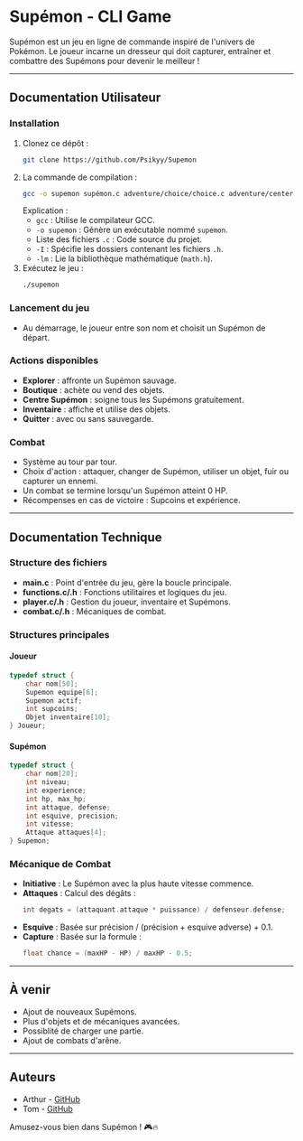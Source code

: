 # Supémon - CLI Game

Supémon est un jeu en ligne de commande inspiré de l'univers de Pokémon. Le joueur incarne un dresseur qui doit capturer, entraîner et combattre des Supémons pour devenir le meilleur !

---

## Documentation Utilisateur

### Installation
1. Clonez ce dépôt :
   ```sh
   git clone https://github.com/Psikyy/Supemon
   ```
2. La commande de compilation :
    ```sh
    gcc -o supemon supémon.c adventure/choice/choice.c adventure/center/center.c adventure/shop/shop.c adventure/wild/battle.c class/player/player.c class/supemon/supemon.c intro/intro.c -I adventure/choice -I adventure/center -I adventure/shop -I adventure/wild -I class/player -I class/supemon -I intro -lm
    ```
    Explication :
    - `gcc` : Utilise le compilateur GCC.
    - `-o supemon` : Génère un exécutable nommé `supemon`.
    - Liste des fichiers `.c` : Code source du projet.
    - `-I` : Spécifie les dossiers contenant les fichiers `.h`.
    - `-lm` : Lie la bibliothèque mathématique (`math.h`).
3. Exécutez le jeu :
   ```sh
   ./supemon
   ```

### Lancement du jeu
- Au démarrage, le joueur entre son nom et choisit un Supémon de départ.

### Actions disponibles
- **Explorer** : affronte un Supémon sauvage.
- **Boutique** : achète ou vend des objets.
- **Centre Supémon** : soigne tous les Supémons gratuitement.
- **Inventaire** : affiche et utilise des objets.
- **Quitter** : avec ou sans sauvegarde.

### Combat
- Système au tour par tour.
- Choix d'action : attaquer, changer de Supémon, utiliser un objet, fuir ou capturer un ennemi.
- Un combat se termine lorsqu'un Supémon atteint 0 HP.
- Récompenses en cas de victoire : Supcoins et expérience.

---

## Documentation Technique

### Structure des fichiers
- **main.c** : Point d'entrée du jeu, gère la boucle principale.
- **functions.c/.h** : Fonctions utilitaires et logiques du jeu.
- **player.c/.h** : Gestion du joueur, inventaire et Supémons.
- **combat.c/.h** : Mécaniques de combat.

### Structures principales
#### Joueur
```c
typedef struct {
    char nom[50];
    Supemon equipe[6];
    Supemon actif;
    int supcoins;
    Objet inventaire[10];
} Joueur;
```

#### Supémon
```c
typedef struct {
    char nom[20];
    int niveau;
    int experience;
    int hp, max_hp;
    int attaque, defense;
    int esquive, precision;
    int vitesse;
    Attaque attaques[4];
} Supemon;
```

### Mécanique de Combat
- **Initiative** : Le Supémon avec la plus haute vitesse commence.
- **Attaques** : Calcul des dégâts :
  ```c
  int degats = (attaquant.attaque * puissance) / defenseur.defense;
  ```
- **Esquive** : Basée sur précision / (précision + esquive adverse) + 0.1.
- **Capture** : Basée sur la formule :
  ```c
  float chance = (maxHP - HP) / maxHP - 0.5;
  ```

---

## À venir
- Ajout de nouveaux Supémons.
- Plus d'objets et de mécaniques avancées.
- Possiblité de charger une partie.
- Ajout de combats d'arêne.

---

## Auteurs
- Arthur - [GitHub](https://github.com/Psikyy)
- Tom - [GitHub](https://github.com/Taumehh)

Amusez-vous bien dans Supémon ! 🎮🔥

